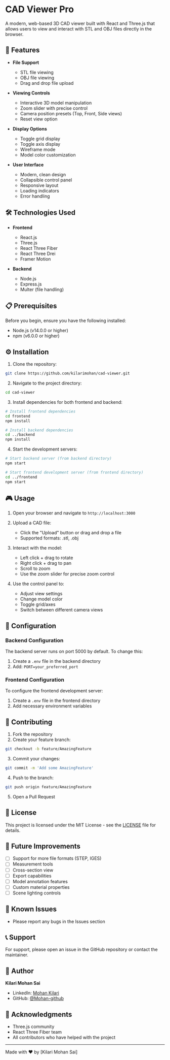 # CAD Viewer Pro

A modern, web-based 3D CAD viewer built with React and Three.js that allows users to view and interact with STL and OBJ files directly in the browser.


## 🚀 Features

- **File Support**
  - STL file viewing
  - OBJ file viewing
  - Drag and drop file upload

- **Viewing Controls**
  - Interactive 3D model manipulation
  - Zoom slider with precise control
  - Camera position presets (Top, Front, Side views)
  - Reset view option

- **Display Options**
  - Toggle grid display
  - Toggle axis display
  - Wireframe mode
  - Model color customization

- **User Interface**
  - Modern, clean design
  - Collapsible control panel
  - Responsive layout
  - Loading indicators
  - Error handling

## 🛠️ Technologies Used

- **Frontend**
  - React.js
  - Three.js
  - React Three Fiber
  - React Three Drei
  - Framer Motion

- **Backend**
  - Node.js
  - Express.js
  - Multer (file handling)

## 📋 Prerequisites

Before you begin, ensure you have the following installed:
- Node.js (v14.0.0 or higher)
- npm (v6.0.0 or higher)

## ⚙️ Installation

1. Clone the repository:
```bash
git clone https://github.com/kilarimohan/cad-viewer.git
```

2. Navigate to the project directory:
```bash
cd cad-viewer
```

3. Install dependencies for both frontend and backend:
```bash
# Install frontend dependencies
cd frontend
npm install

# Install backend dependencies
cd ../backend
npm install
```

4. Start the development servers:
```bash
# Start backend server (from backend directory)
npm start

# Start frontend development server (from frontend directory)
cd ../frontend
npm start
```

## 🎮 Usage

1. Open your browser and navigate to `http://localhost:3000`

2. Upload a CAD file:
   - Click the "Upload" button or drag and drop a file
   - Supported formats: .stl, .obj

3. Interact with the model:
   - Left click + drag to rotate
   - Right click + drag to pan
   - Scroll to zoom
   - Use the zoom slider for precise zoom control

4. Use the control panel to:
   - Adjust view settings
   - Change model color
   - Toggle grid/axes
   - Switch between different camera views

## 🔧 Configuration

### Backend Configuration
The backend server runs on port 5000 by default. To change this:
1. Create a `.env` file in the backend directory
2. Add: `PORT=your_preferred_port`

### Frontend Configuration
To configure the frontend development server:
1. Create a `.env` file in the frontend directory
2. Add necessary environment variables

## 🤝 Contributing

1. Fork the repository
2. Create your feature branch:
```bash
git checkout -b feature/AmazingFeature
```
3. Commit your changes:
```bash
git commit -m 'Add some AmazingFeature'
```
4. Push to the branch:
```bash
git push origin feature/AmazingFeature
```
5. Open a Pull Request

## 📝 License

This project is licensed under the MIT License - see the [LICENSE](LICENSE) file for details.

## 🎯 Future Improvements

- [ ] Support for more file formats (STEP, IGES)
- [ ] Measurement tools
- [ ] Cross-section view
- [ ] Export capabilities
- [ ] Model annotation features
- [ ] Custom material properties
- [ ] Scene lighting controls

## 🐛 Known Issues

- Please report any bugs in the Issues section

## 📞 Support

For support, please open an issue in the GitHub repository or contact the maintainer.

## 👤 Author

**Kilari Mohan Sai**
- LinkedIn: [Mohan Kilari](https://www.linkedin.com/in/mohan-kilari-207a131a2/)
- GitHub: [@Mohan-github]([https://github.com/kilarimohan](https://github.com/Mohan-gtihub))

## 🙏 Acknowledgments

- Three.js community
- React Three Fiber team
- All contributors who have helped with the project

---

Made with ❤️ by [Kilari Mohan Sai]
